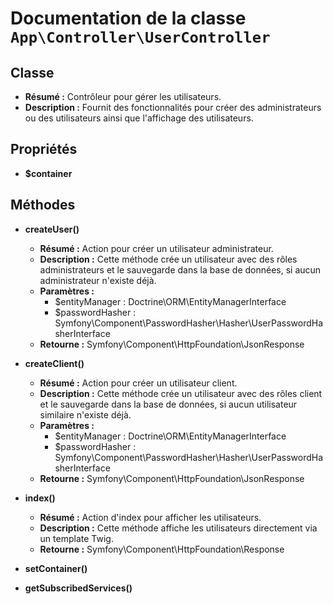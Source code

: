 # Documentation de la classe `App\Controller\UserController`

## Classe
- **Résumé :** Contrôleur pour gérer les utilisateurs.
- **Description :** Fournit des fonctionnalités pour créer des administrateurs
ou des utilisateurs ainsi que l'affichage des utilisateurs.

## Propriétés
- **$container**

## Méthodes
- **createUser()**
  - **Résumé :** Action pour créer un utilisateur administrateur.
  - **Description :** Cette méthode crée un utilisateur avec des rôles administrateurs et
le sauvegarde dans la base de données, si aucun administrateur n'existe déjà.
  - **Paramètres :**
    - $entityManager : Doctrine\ORM\EntityManagerInterface
    - $passwordHasher : Symfony\Component\PasswordHasher\Hasher\UserPasswordHasherInterface
  - **Retourne :** Symfony\Component\HttpFoundation\JsonResponse

- **createClient()**
  - **Résumé :** Action pour créer un utilisateur client.
  - **Description :** Cette méthode crée un utilisateur avec des rôles client et
le sauvegarde dans la base de données, si aucun utilisateur similaire n'existe déjà.
  - **Paramètres :**
    - $entityManager : Doctrine\ORM\EntityManagerInterface
    - $passwordHasher : Symfony\Component\PasswordHasher\Hasher\UserPasswordHasherInterface
  - **Retourne :** Symfony\Component\HttpFoundation\JsonResponse

- **index()**
  - **Résumé :** Action d'index pour afficher les utilisateurs.
  - **Description :** Cette méthode affiche les utilisateurs directement via un template Twig.
  - **Retourne :** Symfony\Component\HttpFoundation\Response

- **setContainer()**

- **getSubscribedServices()**


